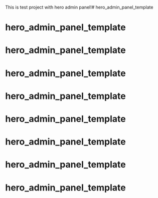 This is test project with hero admin panel!# hero_admin_panel_template
# hero_admin_panel_template
# hero_admin_panel_template
# hero_admin_panel_template
# hero_admin_panel_template
# hero_admin_panel_template
# hero_admin_panel_template
# hero_admin_panel_template
# hero_admin_panel_template
